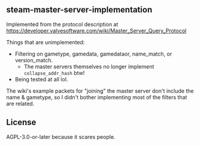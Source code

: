 ## steam-master-server-implementation
Implemented from the protocol description at https://developer.valvesoftware.com/wiki/Master_Server_Query_Protocol

Things that are unimplemented:
- Filtering on gametype, gamedata, gamedataor, name_match, or version_match.
  - The master servers themselves no longer implement `collapse_addr_hash` btw!
- Being tested at all lol.

The wiki's example packets for "joining" the master server don't include the name & gametype, so I didn't bother implementing most of the filters that are related.


## License
AGPL-3.0-or-later because it scares people.
